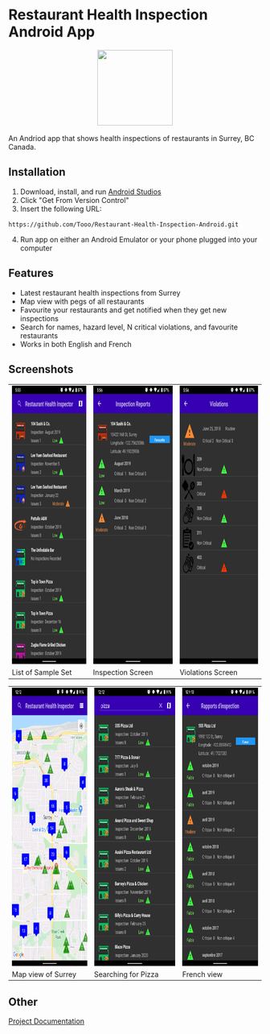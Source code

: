 # Restaurant Health Inspection Android App
<p align='center'>
  <img src="/Restaurant%20Health%20Inspector-app/src/main/res/drawable/icon_app_logo.png" width="150px" height="150px">
</p>

An Andriod app that shows health inspections of restaurants in Surrey, BC Canada.

## Installation
1. Download, install, and run [Android Studios](https://developer.android.com/studio)
2. Click "Get From Version Control"
3. Insert the following URL:
```
https://github.com/Tooo/Restaurant-Health-Inspection-Android.git
```
4. Run app on either an Android Emulator or your phone plugged into your computer

## Features
- Latest restaurant health inspections from Surrey
- Map view with pegs of all restaurants
- Favourite your restaurants and get notified when they get new inspections
- Search for names, hazard level, N critical violations, and favourite restaurants
- Works in both English and French

## Screenshots
<table>
  <tr>
    <td> <img src="images/list.png" width="269px" height="553px"> </td>
    <td> <img src="images/inspection.png" width="269px" height="553px"> </td>
    <td> <img src="images/violations.png" width="269px" height="553px"> </td>
  </tr>
  <tr>
    <td> List of Sample Set </td>
    <td> Inspection Screen </td>
    <td> Violations Screen </td>
  </tr>
</table>

<table>
  <tr>
    <td> <img src="images/map.png" width="269px" height="553px"> </td>
    <td> <img src="images/search.png" width="269px" height="553px"> </td>
    <td> <img src="images/french.png" width="269px" height="553px"> </td>
  </tr>
  <tr>
    <td> Map view of Surrey </td>
    <td> Searching for Pizza </td>
    <td> French view </td>
  </tr>
</table>


## Other
[Project Documentation](docs/Project%20Documentation.pdf)

